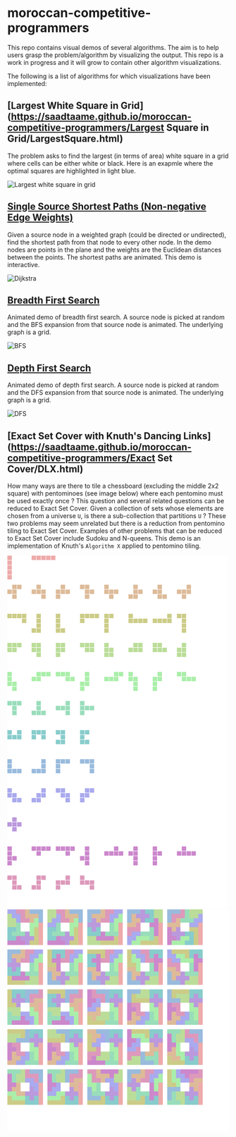 # moroccan-competitive-programmers
This repo contains visual demos of several algorithms. The aim is to help users grasp the problem/algorithm by visualizing the output. This repo is a work in progress and it will grow to contain other algorithm visualizations.

The following is a list of algorithms for which visualizations have been implemented:

## [Largest White Square in Grid](https://saadtaame.github.io/moroccan-competitive-programmers/Largest Square in Grid/LargestSquare.html)

The problem asks to find the largest (in terms of area) white square in a grid where cells can be either white or black. Here is an exapmle where the optimal squares are highlighted in light blue.

![Largest white square in grid](./Images/LargestSquare.png "Largest white square in grid")

## [Single Source Shortest Paths (Non-negative Edge Weights)](https://saadtaame.github.io/moroccan-competitive-programmers/Dijkstra/Dijkstra.html)

Given a source node in a weighted graph (could be directed or undirected), find the shortest path from that node to every other node. In the demo nodes are points in the plane and the weights are the Euclidean distances between the points. The shortest paths are animated. This demo is interactive.

![Dijkstra](./Images/Dijkstra.png "Dijkstra")

## [Breadth First Search](https://saadtaame.github.io/moroccan-competitive-programmers/BFS/BFS.html)

Animated demo of breadth first search. A source node is  picked at random and the BFS expansion from that source node is animated. The underlying graph is a grid.

![BFS](./Images/BFS.png "BFS")

## [Depth First Search](https://saadtaame.github.io/moroccan-competitive-programmers/DFS/DFS.html)

Animated demo of depth first search. A source node is  picked at random and the DFS expansion from that source node is animated. The underlying graph is a grid.

![DFS](./Images/DFS.png "DFS")

## [Exact Set Cover with Knuth's Dancing Links](https://saadtaame.github.io/moroccan-competitive-programmers/Exact Set Cover/DLX.html)

How many ways are there to tile a chessboard (excluding the middle 2x2 square) with pentominoes (see image below) where each pentomino must be used exactly once ? This question and several related questions can be reduced to Exact Set Cover. Given a collection of sets whose elements are chosen from a universe `U`, is there a sub-collection that partitions `U` ? These two problems may seem unrelated but there is a reduction from pentomino tiling to Exact Set Cover. Examples of other problems that can be reduced to Exact Set Cover include Sudoku and N-queens. This demo is an implementation of Knuth's `Algorithm X` applied to pentomino tiling.

![Pentominoes](./Images/Pentominoes.png "Pentominoes") ![DLX](./Images/DLX.png "DLX")

